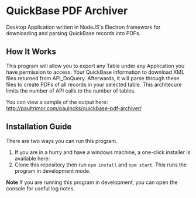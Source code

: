 # QuickBase PDF Archiver
Desktop Application written in NodeJS's Electron framework for downloading and parsing QuickBase records into PDFs. 

## How It Works 
This program will allow you to export any Table under any Application you have permission to access. Your QuickBase information to download XML files returned from API_DoQuery. Afterwards, it will parse through these files to create PDFs of all records in your selected table. This architecure limits the number of API calls to the number of tables. 

You can view a sample of the output here: http://paultrimor.com/paulncks/quickbase-pdf-archiver/

## Installation Guide 
There are two ways you can run this program. 
1. If you are in a hurry and have a windows machine, a one-click installer is available here: 
2. Clone this repository then run `npm install` and `npm start`. This runs the program in development mode. 

**Note** If you are running this program in development, you can open the console for useful log notes. 

